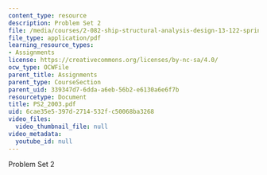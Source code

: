 ```yaml
---
content_type: resource
description: Problem Set 2
file: /media/courses/2-082-ship-structural-analysis-design-13-122-spring-2003/6cae35e5397d2714532fc50068ba3268_PS2_2003.pdf
file_type: application/pdf
learning_resource_types:
- Assignments
license: https://creativecommons.org/licenses/by-nc-sa/4.0/
ocw_type: OCWFile
parent_title: Assignments
parent_type: CourseSection
parent_uid: 339347d7-6dda-a6eb-56b2-e6130a6e6f7b
resourcetype: Document
title: PS2_2003.pdf
uid: 6cae35e5-397d-2714-532f-c50068ba3268
video_files:
  video_thumbnail_file: null
video_metadata:
  youtube_id: null
---
```

Problem Set 2